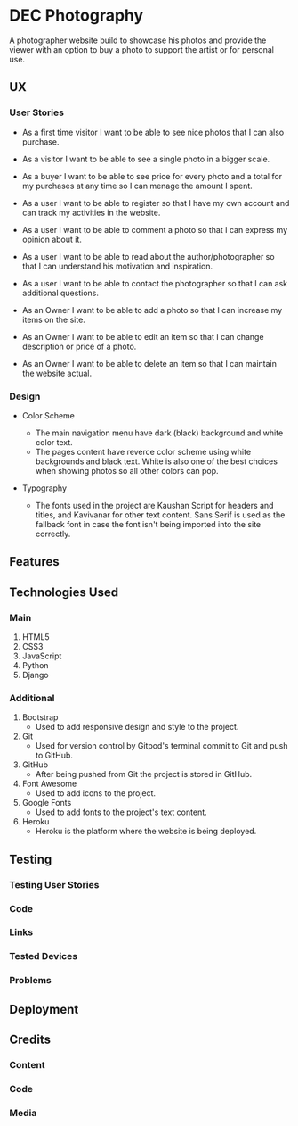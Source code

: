 # DEC Photography

A photographer website build to showcase his photos and provide the viewer with an option to 
buy a photo to support the artist or for personal use.     

## UX

### User Stories

* As a first time visitor I want to be able to see nice photos that I can also purchase.
* As a visitor I want to be able to see a single photo in a bigger scale. 
* As a buyer I want to be able to see price for every photo and a total for my purchases at 
any time so I can menage the amount I spent.
* As a user I want to be able to register so that I have my own account and can track my 
activities in the website.  
* As a user I want to be able to comment a photo so that I can express my opinion about it.
* As a user I want to be able to read about the author/photographer so that I can understand his 
motivation and inspiration.
* As a user I want to be able to contact the photographer so that I can ask additional questions.

* As an Owner I want to be able to add a photo so that I can increase my items on the site.
* As an Owner I want to be able to edit an item so that I can change description or price of a photo.
* As an Owner I want to be able to delete an item so that I can maintain the website actual.

### Design 

* Color Scheme 
   * The main navigation menu have dark (black) background and white color text. 
   * The pages content have reverce color scheme using white backgrounds and black text. White is 
   also one of the best choices when showing photos so all other colors can pop.  

* Typography 
   * The fonts used in the project are Kaushan Script for headers and titles, and Kavivanar for 
   other text content. Sans Serif is used as the fallback font in case the font isn't being imported 
   into the site correctly.


## Features 


## Technologies Used

### Main

1. HTML5
2. CSS3
3. JavaScript
4. Python
5. Django 

### Additional

1. Bootstrap
   * Used to add responsive design and style to the project.
2. Git
   * Used for version control by Gitpod's terminal commit to Git and push to GitHub.
3. GitHub
   * After being pushed from Git the project is stored in GitHub.
4. Font Awesome
   * Used to add icons to the project.
5. Google Fonts
   * Used to add fonts to the project's text content.
6. Heroku
   * Heroku is the platform where the website is being deployed.


## Testing 

### Testing User Stories

### Code

### Links  

### Tested Devices

### Problems


## Deployment


## Credits

### Content 

### Code   

### Media
